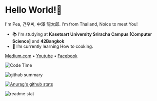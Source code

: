 # Hello World!👋
I'm Pea, 건우씨, 中澤 龍太郎. I'm from Thailand, Noice to meet You!
- 📚 I'm studying at **Kasetsart University Sriracha Campus [Computer Science]** and **42Bangkok**
- 🌱 I’m currently learning How to cooking.

<a href="https://peakungg.medium.com/">Medium.com</a> • 
<a href="https://www.youtube.com/PKGzGMTH">Youtube</a> • 
<a href="https://www.facebook.com/peakungg">Facebook</a>

![Code Time](https://img.shields.io/endpoint?style=for-the-badge&url=https://codetime-api.datreks.com/badge/2214?logoColor=white%26project=%26recentMS=0%26showProject=false&color=informational)

![github summary](https://github-profile-summary-cards.vercel.app/api/cards/profile-details?username=PKGzGMTH&line_height=21&theme=dracula)

[![Anurag's github stats](https://github-readme-stats.vercel.app/api?username=PKGzGMTH&count_private=true&show_icons=true&theme=tokyonight)](https://github.com/anuraghazra/github-readme-stats)

![readme stat](https://github-readme-stats.vercel.app/api/top-langs?username=PKGzGMTH&show_icons=true&locale=en&layout=compact&theme=tokyonight)

